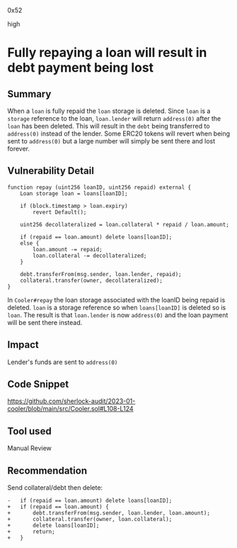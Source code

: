 0x52

high

# Fully repaying a loan will result in debt payment being lost

## Summary

When a `loan` is fully repaid the `loan` storage is deleted. Since `loan` is a `storage` reference to the loan, `loan.lender` will return `address(0)` after the `loan` has been deleted. This will result in the `debt` being transferred to `address(0)` instead of the lender. Some ERC20 tokens will revert when being sent to `address(0)` but a large number will simply be sent there and lost forever.

## Vulnerability Detail

    function repay (uint256 loanID, uint256 repaid) external {
        Loan storage loan = loans[loanID];

        if (block.timestamp > loan.expiry) 
            revert Default();
        
        uint256 decollateralized = loan.collateral * repaid / loan.amount;

        if (repaid == loan.amount) delete loans[loanID];
        else {
            loan.amount -= repaid;
            loan.collateral -= decollateralized;
        }

        debt.transferFrom(msg.sender, loan.lender, repaid);
        collateral.transfer(owner, decollateralized);
    }

In `Cooler#repay` the loan storage associated with the loanID being repaid is deleted. `loan` is a storage reference so when `loans[loanID]` is deleted so is `loan`. The result is that `loan.lender` is now `address(0)` and the loan payment will be sent there instead.

## Impact

Lender's funds are sent to `address(0)`

## Code Snippet

https://github.com/sherlock-audit/2023-01-cooler/blob/main/src/Cooler.sol#L108-L124

## Tool used

Manual Review

## Recommendation

Send collateral/debt then delete:

    -   if (repaid == loan.amount) delete loans[loanID];
    +   if (repaid == loan.amount) {
    +       debt.transferFrom(msg.sender, loan.lender, loan.amount);
    +       collateral.transfer(owner, loan.collateral);
    +       delete loans[loanID];
    +       return;
    +   }